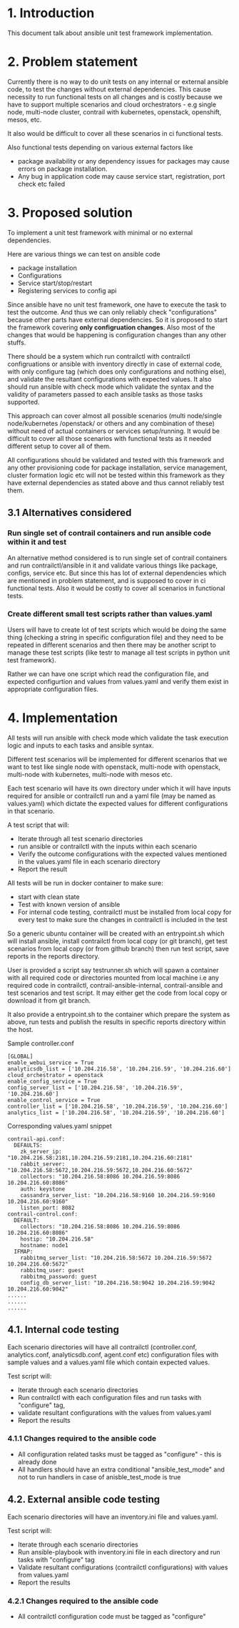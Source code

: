 # 1. Introduction
This document talk about ansible unit test framework implementation.

# 2. Problem statement
Currently there is no way to do unit tests on any internal or external ansible code,
to test the changes without external dependencies. This cause necessity to run functional
tests on all changes and is costly because we have to support multiple scenarios and
cloud orchestrators - e.g single node, multi-node cluster, contrail with kubernetes,
openstack, openshift, mesos, etc.

It also would be difficult to cover all these scenarios in ci functional tests.

Also functional tests depending on various external factors like

* package availability or any dependency issues for packages may cause errors on
package installation.
* Any bug in application code may cause service start, registration, port check etc failed

# 3. Proposed solution
To implement a unit test framework with minimal or no external dependencies.

Here are various things we can test on ansible code

* package installation
* Configurations
* Service start/stop/restart
* Registering services to config api

Since ansible have no unit test framework, one have to execute the task to test the
outcome. And thus we can only reliably check "configurations" because other parts
have external dependencies. So it is proposed to start the framework covering
**only configruation changes**. Also most of the changes that would be happening
is configuration changes than any other stuffs.

There should be a system which run contrailctl with contrailctl configruations
or ansible with inventory directly in case of external code, with only configure
tag (which does only configurations and nothing else), and validate the resultant
configurations with expected values. It also should run ansible with check mode
which validate the syntax and the validity of parameters passed to each ansible tasks
as those tasks supported.

This approach can cover almost all possible scenarios (multi node/single node/kubernetes
/openstack/ or others and any combination of these) without need of actual containers
or services setup/running. It would be difficult to cover all those scenarios with
functional tests as it needed different setup to cover all of them.

All configurations should be validated and tested with this framework and any other
provisioning code for package installation, service management, cluster formation
logic etc will not be tested within this framework as they have external
dependencies as stated above and thus cannot reliably test them.

## 3.1 Alternatives considered
### Run single set of  contrail containers and run ansible code within it and test

An alternative method considered is to run single set of contrail containers and run
contrailctl/ansible in it and validate various things like package, configs, service etc.
But since this has lot of external dependencies which are mentioned in problem statement,
and is supposed to cover in ci functional tests.
Also it would be costly to cover all scenarios in functional tests.

### Create different small test scripts rather than values.yaml
Users will have to create lot of test scripts which would be doing the same thing (checking
a string in specific configuration file) and they need to be repeated in different scenarios
and then there may be another script to manage these test scripts (like testr to manage all
test scripts in python unit test framework). 

Rather we can have one script which read the configuration file, and expected configurtion
and values from values.yaml and verify them exist in appropriate configuration files.

# 4. Implementation
All tests will run ansible with check mode which validate the task execution logic and
inputs to each tasks and ansible syntax.

Different test scenarios will be implemented for different scenarios that we want to test
like single node with openstack, multi-node with openstack, multi-node with kubernetes,
multi-node with mesos etc.

Each test scenario will have its own directory under which it will have inputs required for
ansible or contrailctl run and a yaml file (may be named as values.yaml) which dictate the
expected values for different configurations in that scenario.

A test script that will:
* Iterate through all test scenario directories
* run ansible or contrailctl with the inputs within each scenario
* Verify the outcome configurations with the expected values mentioned in the values.yaml
 file in each scenario directory
* Report the result

All tests will be run in docker container to make sure:

* start with clean state
* Test with known version of ansible
* For internal code testing, contrailctl must be installed from local copy for every test
to make sure the changes in contrailctl is included in the test

So a generic ubuntu container will be created with an entrypoint.sh which will install ansible,
install contrailctl from local copy (or git branch), get test scenarios from local copy (or
from github branch) then run test script, save reports in the reports directory.

User is provided a script say testrunner.sh which will spawn a container
with all required code or directories mounted from local machine i.e
any required code in contrailctl, contrail-ansible-internal, contrail-ansible
and test scenarios and test script. It may either get the code from local
copy or download it from git branch.

It also provide a entrypoint.sh to the container which prepare the system as above,
run tests and publish the results in specific reports directory within the host.

Sample controller.conf
```
[GLOBAL]
enable_webui_service = True
analyticsdb_list = ['10.204.216.58', '10.204.216.59', '10.204.216.60']
cloud_orchestrator = openstack
enable_config_service = True
config_server_list = ['10.204.216.58', '10.204.216.59', '10.204.216.60']
enable_control_service = True
controller_list = ['10.204.216.58', '10.204.216.59', '10.204.216.60']
analytics_list = ['10.204.216.58', '10.204.216.59', '10.204.216.60']
```

Corresponding values.yaml snippet
```
contrail-api.conf:
  DEFAULTS:
    zk_server_ip: "10.204.216.58:2181,10.204.216.59:2181,10.204.216.60:2181"
    rabbit_server: "10.204.216.58:5672,10.204.216.59:5672,10.204.216.60:5672"
    collectors: "10.204.216.58:8086 10.204.216.59:8086 10.204.216.60:8086"
    auth: keystone
    cassandra_server_list: "10.204.216.58:9160 10.204.216.59:9160 10.204.216.60:9160"
    listen_port: 8082
contrail-control.conf:
  DEFAULT:
    collectors: "10.204.216.58:8086 10.204.216.59:8086 10.204.216.60:8086"
    hostip: "10.204.216.58"
    hostname: node1
  IFMAP:
    rabbitmq_server_list: "10.204.216.58:5672 10.204.216.59:5672 10.204.216.60:5672"
    rabbitmq_user: guest
    rabbitmq_password: guest
    config_db_server_list: "10.204.216.58:9042 10.204.216.59:9042 10.204.216.60:9042"
......
......
......
```

## 4.1. Internal code testing
Each scenario directories will have all contrailctl (controller.conf, analytics.conf,
analyticsdb.conf, agent.conf etc) configuration files with sample values and a values.yaml
file which contain expected values.

Test script will:
* Iterate through each scenario directories
* Run contrailctl with each configuration files and run tasks with "configure" tag,
* validate resultant configurations with the values from values.yaml
* Report the results

### 4.1.1 Changes required to the ansible code
* All configuration related tasks must be tagged as "configure" - this is already done
* All handlers should have an extra conditional "ansible_test_mode" and not 
to run handlers in case of anisble_test_mode is true

## 4.2. External ansible code testing
Each scenario directories will have an inventory.ini file and values.yaml.

Test script will:
* Iterate through each scenario directories
* Run ansible-playbook with inventory.ini file in each directory and run
tasks with "configure" tag
* Validate resultant configurations (contrailctl configurations) with values
from values.yaml
* Report the results

### 4.2.1 Changes required to the ansible code
* All contrailctl configuration code must be tagged as "configure"
